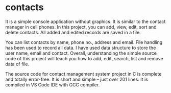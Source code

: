 # contacts
It is a simple console application without graphics. It is similar to the contact manager in cell phones. In this project, you can add, view, edit, sort and delete contacts. All added and edited records are saved in a file.

You can list contacts by name, phone no., address and email. File handling has been used to record all data. I have used data structure to store the user name, email and contact. Overall, understanding the simple source code of this project will teach you how to add, edit, search, list and remove data of file.

The source code for contact management system project in C is complete and totally error-free. It is short and simple – just over 201 lines. It is compiled in VS Code IDE with GCC compiler.
